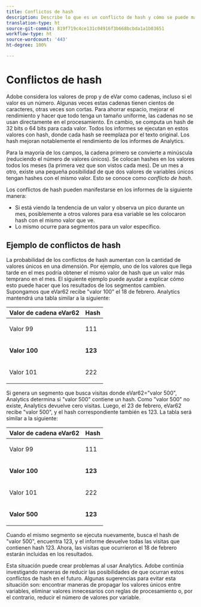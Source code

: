 ```yaml
---
title: Conflictos de hash
description: Describe lo que es un conflicto de hash y cómo se puede manifestar.
translation-type: ht
source-git-commit: 819f719c4ce131c04916f3b668bcbda1a1b03651
workflow-type: ht
source-wordcount: '443'
ht-degree: 100%

---
```



# Conflictos de hash

Adobe considera los valores de prop y de eVar como cadenas, incluso si el valor es un número. Algunas veces estas cadenas tienen cientos de caracteres, otras veces son cortas. Para ahorrar espacio, mejorar el rendimiento y hacer que todo tenga un tamaño uniforme, las cadenas no se usan directamente en el procesamiento. En cambio, se computa un hash de 32 bits o 64 bits para cada valor. Todos los informes se ejecutan en estos valores con hash, donde cada hash se reemplaza por el texto original. Los hash mejoran notablemente el rendimiento de los informes de Analytics.

Para la mayoría de los campos, la cadena primero se convierte a minúscula (reduciendo el número de valores únicos). Se colocan hashes en los valores todos los meses (la primera vez que son vistos cada mes). De un mes a otro, existe una pequeña posibilidad de que dos valores de variables únicos tengan hashes con el mismo valor. Esto se conoce como *conflicto de hash*.

Los conflictos de hash pueden manifestarse en los informes de la siguiente manera:

* Si está viendo la tendencia de un valor y observa un pico durante un mes, posiblemente a otros valores para esa variable se les colocaron hash con el mismo valor que ve.
* Lo mismo ocurre para segmentos para un valor específico.

## Ejemplo de conflictos de hash

La probabilidad de los conflictos de hash aumentan con la cantidad de valores únicos en una dimensión. Por ejemplo, uno de los valores que llega tarde en el mes podría obtener el mismo valor de hash que un valor más temprano en el mes. El siguiente ejemplo puede ayudar a explicar cómo esto puede hacer que los resultados de los segmentos cambien. Supongamos que eVar62 recibe &quot;valor 100&quot; el 18 de febrero. Analytics mantendrá una tabla similar a la siguiente:

<table id="table_6A49D1D5932E485DB2083154897E5074"> 
 <thead> 
  <tr> 
   <th colname="col1" class="entry"> Valor de cadena eVar62 </th> 
   <th colname="col2" class="entry"> Hash </th> 
  </tr> 
 </thead>
 <tbody> 
  <tr> 
   <td colname="col1"> <p> Valor 99 </p> </td> 
   <td colname="col2"> <p> 111 </p> </td> 
  </tr> 
  <tr> 
   <td colname="col1"> <p> <b> Valor 100</b> </p> </td> 
   <td colname="col2"> <p> <b> 123</b> </p> </td> 
  </tr> 
  <tr> 
   <td colname="col1"> <p> Valor 101 </p> </td> 
   <td colname="col2"> <p> 222 </p> </td> 
  </tr> 
 </tbody> 
</table>

Si genera un segmento que busca visitas donde eVar62=&quot;valor 500&quot;, Analytics determina si &quot;valor 500&quot; contiene un hash. Como &quot;valor 500&quot; no existe, Analytics devuelve cero visitas. Luego, el 23 de febrero, eVar62 recibe &quot;valor 500&quot;, y el hash correspondiente también es 123. La tabla será similar a la siguiente:

<table id="table_5FCF0BCDA5E740CCA266A822D9084C49"> 
 <thead> 
  <tr> 
   <th colname="col1" class="entry"> Valor de cadena eVar62 </th> 
   <th colname="col2" class="entry"> Hash </th> 
  </tr> 
 </thead>
 <tbody> 
  <tr> 
   <td colname="col1"> <p> Valor 99 </p> </td> 
   <td colname="col2"> <p> 111 </p> </td> 
  </tr> 
  <tr> 
   <td colname="col1"> <p> <b> Valor 100</b> </p> </td> 
   <td colname="col2"> <p> <b> 123</b> </p> </td> 
  </tr> 
  <tr> 
   <td colname="col1"> <p> Valor 101 </p> </td> 
   <td colname="col2"> <p> 222 </p> </td> 
  </tr> 
  <tr> 
   <td colname="col1"> <p> <b> Valor 500</b> </p> </td> 
   <td colname="col2"> <p> <b> 123</b> </p> </td> 
  </tr> 
 </tbody> 
</table>

Cuando el mismo segmento se ejecuta nuevamente, busca el hash de &quot;valor 500&quot;, encuentra 123, y el informe devuelve todas las visitas que contienen hash 123. Ahora, las visitas que ocurrieron el 18 de febrero estarán incluidas en los resultados.

Esta situación puede crear problemas al usar Analytics. Adobe continúa investigando maneras de reducir las posibilidades de que ocurran estos conflictos de hash en el futuro. Algunas sugerencias para evitar esta situación son: encontrar maneras de propagar los valores únicos entre variables, eliminar valores innecesarios con reglas de procesamiento o, por el contrario, reducir el número de valores por variable.
